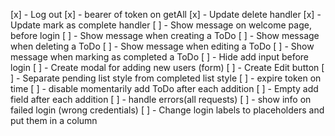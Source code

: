 [x] - Log out
[x] - bearer of token on getAll
[x] - Update delete handler
[x] - Update mark as complete handler
[ ] - Show message on welcome page, before login
[ ] - Show message when creating a ToDo
[ ] - Show message when deleting a ToDo
[ ] - Show message when editing a ToDo
[ ] - Show message when marking as completed a ToDo
[ ] - Hide add input before login
[ ] - Create modal for adding new users (form)
[ ] - Create Edit button
[ ] - Separate pending list style from completed list style
[ ] - expire token on time
[ ] - disable momentarily add ToDo after each addition
[ ] - Empty add field after each addition
[ ] - handle errors(all requests)
[ ] - show info on failed login (wrong credentials)
[ ] - Change login labels to placeholders and put them in a column 